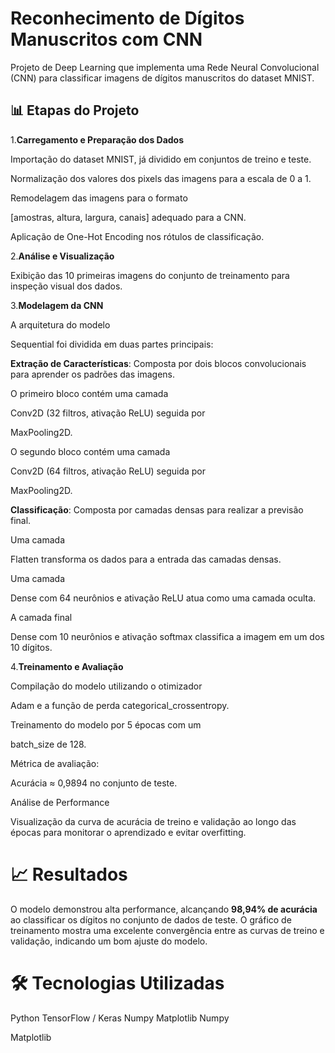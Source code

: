 # Reconhecimento de Dígitos Manuscritos com CNN
Projeto de Deep Learning que implementa uma Rede Neural Convolucional (CNN) para classificar imagens de dígitos manuscritos do dataset MNIST.

## 📊 Etapas do Projeto

1.**Carregamento e Preparação dos Dados**

Importação do dataset MNIST, já dividido em conjuntos de treino e teste.


Normalização dos valores dos pixels das imagens para a escala de 0 a 1.

Remodelagem das imagens para o formato 

[amostras, altura, largura, canais] adequado para a CNN.

Aplicação de One-Hot Encoding nos rótulos de classificação.


2.**Análise e Visualização**

Exibição das 10 primeiras imagens do conjunto de treinamento para inspeção visual dos dados.


3.**Modelagem da CNN**

A arquitetura do modelo 

Sequential  foi dividida em duas partes principais:

**Extração de Características**: Composta por dois blocos convolucionais para aprender os padrões das imagens.

O primeiro bloco contém uma camada 

Conv2D (32 filtros, ativação ReLU) seguida por 

MaxPooling2D.

O segundo bloco contém uma camada 

Conv2D (64 filtros, ativação ReLU) seguida por 

MaxPooling2D.

**Classificação**: Composta por camadas densas para realizar a previsão final.

Uma camada 

Flatten transforma os dados para a entrada das camadas densas.

Uma camada 

Dense com 64 neurônios e ativação ReLU atua como uma camada oculta.

A camada final 

Dense com 10 neurônios e ativação softmax classifica a imagem em um dos 10 dígitos.

4.**Treinamento e Avaliação**

Compilação do modelo utilizando o otimizador 

Adam e a função de perda categorical_crossentropy.

Treinamento do modelo por 5 épocas com um 

batch_size de 128.

Métrica de avaliação: 

Acurácia ≈ 0,9894 no conjunto de teste.

Análise de Performance

Visualização da curva de acurácia de treino e validação ao longo das épocas para monitorar o aprendizado e evitar overfitting.


# 📈 Resultados
O modelo demonstrou alta performance, alcançando **98,94% de acurácia**  ao classificar os dígitos no conjunto de dados de teste. O gráfico de treinamento mostra uma excelente convergência entre as curvas de treino e validação, indicando um bom ajuste do modelo.


# 🛠 Tecnologias Utilizadas
Python
TensorFlow / Keras 
Numpy 
Matplotlib
Numpy 

Matplotlib 
